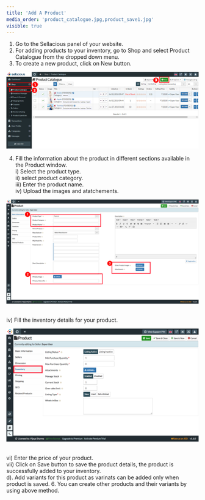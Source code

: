 ```yaml
---
title: 'Add A Product'
media_order: 'product_catalogue.jpg,product_save1.jpg'
visible: true
---
```


1. Go to the Sellacious panel of your website.
2. For adding products to your inventory, go to Shop and select Product Catalogue from the dropped down menu.
3. To create a new product, click on New button.

![](product_catalogue.jpg)

4. Fill the information about the product in different sections available in the Product window.
<br>   i) Select the product type.
<br>  ii) select product category.
<br> iii) Enter the product name.
<br>  iv) Upload the images and atatchements.

![](basic-product.png)

<br>  iv) Fill the inventory details for your product.

![](inventory.png)

<br>  vi) Enter the price of your product.
<br> vii) Click on Save button to save the product details, the product is successfully added to your inventory.
<br> d). Add variants for this product as varinats can be added only when product is saved.
6. You can create other products and their variants by using above method.